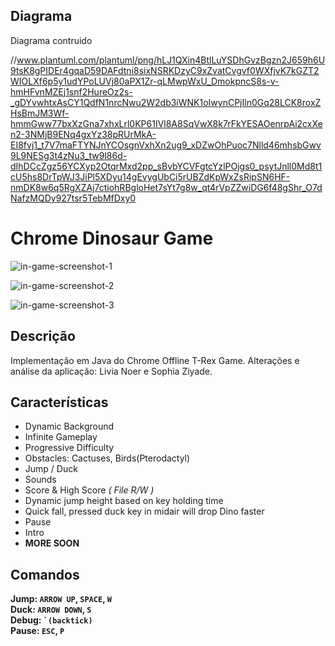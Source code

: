 ## Diagrama 
Diagrama contruido 

//www.plantuml.com/plantuml/png/hLJ1QXin4BtlLuYSDhGvzBgzn2J659h6U9tsK8gPIDEr4gqaD59DAFdtni8sixNSRKDzyC9xZvatCvgvf0WXfjvK7kGZT2WIOLXf6p5y1udYPoLUVj80aPX1Zr-qLMwpWxU_DmokpncS8s-v-hmHFvnMZEj1snf2HureOz2s-_gDYvwhtxAsCY1QdfN1nrcNwu2W2db3iWNK1oIwynCPjIln0Gq28LCK8roxZHsBmJM3Wf-hmmGww77bxXzGna7xhxLrl0KP61IVl8A8SqVwX8k7rFkYESAOenrpAi2cxXen2-3NMjB9ENq4gxYz38pRUrMkA-EI8fvj1_t7V7maFTYNJnYCOsgnVxhXn2ug9_xDZwOhPuoc7Nlld46mhsbGwv9L9NESg3t4zNu3_tw9l86d-dIhDCcZgz56YCXyp2OtqrMxd2pp_sBvbYCVFgtcYzlPOjgs0_psytJnll0Md8t1cU5hs8DrTpWJ3JiPl5XDyu14gEvygUbCi5rUBZdKpWxZsRipSN6HF-nmDK8w6q5RgXZAj7ctiohRBgloHet7sYt7g8w_qt4rVpZZwiDG6f48gShr_O7dNafzMQDy927tsr5TebMfDxy0 
# Chrome Dinosaur Game
![in-game-screenshot-1](screenshots/screenshot-1.png)

![in-game-screenshot-2](screenshots/screenshot-2.png)

![in-game-screenshot-3](screenshots/screenshot-3.png)

## Descrição
Implementação em Java do Chrome Offline T-Rex Game. 
Alterações e análise da aplicação: Livia Noer e Sophia Ziyade.


## Características
  - Dynamic Background
  - Infinite Gameplay
  - Progressive Difficulty
  - Obstacles: Cactuses, Birds(Pterodactyl)
  - Jump / Duck
  - Sounds
  - Score & High Score _( File R/W )_
  - Dynamic jump height based on key holding time
  - Quick fall, pressed duck key in midair will drop Dino faster
  - Pause
  - Intro
  - **MORE SOON**

## Comandos
**Jump: `ARROW UP`, `SPACE`, `W`** <br/>
**Duck: `ARROW DOWN`, `S`** <br/>
**Debug: <code>\`(backtick)</code>** <br/>
**Pause: `ESC`, `P`**


